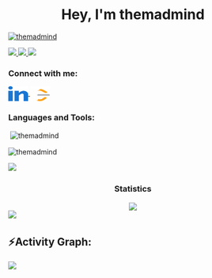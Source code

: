 <h1 align="center">Hey, I'm themadmind</h1>
<p align="left">
  <a href="https://github.com/ryo-ma/github-profile-trophy">
    <img src="https://user-images.githubusercontent.com/90236635/232446433-d5540fa2-fe28-4bb8-b929-cdb51fe61336.gif" alt="themadmind" />
  </a>
</p>

<div>
  <a href="https://www.linkedin.com/in/sanjith-s-j-27b5752a1" target="_blank">
    <img src="https://img.shields.io/badge/LinkedIn-0077B5?style=for-the-badge&logo=linkedin&logoColor=white" target="_blank">
  </a>
  <a href="https://github.com/themadmind" target="_blank">
    <img src="https://img.shields.io/badge/GitHub-100000?style=for-the-badge&logo=github&logoColor=white" target="_blank">
  </a>
  <a href = "mailto:please don't">
    <img src="https://img.shields.io/badge/-Gmail-%23333?style=for-the-badge&logo=gmail&logoColor=white" target="_blank">
  </a>
</div>

<h3 align="left">Connect with me:</h3>
<p align="left">
  <a href="https://linkedin.com/in/sanjith-s-j-27b5752a1" target="blank">
    <img align="center" src="https://raw.githubusercontent.com/teamedwardforever/Readme-Generator/71f25dd8b98329b168142a6b782a107b75eab178/svg/Social/linked-in-alt.svg" alt="sanjith-s-j-27b5752a1" height="30" width="40" />
  </a>
  <a href="https://www.leetcode.com/themadmind" target="blank">
    <img align="center" src="https://raw.githubusercontent.com/teamedwardforever/Readme-Generator/71f25dd8b98329b168142a6b782a107b75eab178/svg/Social/leet-code.svg" alt="themadmind" height="30" width="40" />
  </a>
</p>

<h3 align="left">Languages and Tools:</h3>
<p align="left">
  <!-- [Icons unchanged; Instagram icon removed] -->
</p>

<p>&nbsp;<img align="center" height="180em" width="1000em" src="https://github-readme-stats.vercel.app/api?username=themadmind&show_icons=true&locale=en&theme=red" alt="themadmind" /></p>
<p><img align="center" height="180em" width="1000em" src="https://github-readme-streak-stats.herokuapp.com/?user=themadmind&theme=red" alt="themadmind" /></p>

<img src="https://user-images.githubusercontent.com/73097560/115834477-dbab4500-a447-11eb-908a-139a6edaec5c.gif">
<h3 align="center">Statistics</h3>
<div align="center">
  <a href="https://github.com/themadmind">
    <img align="center" src="http://github-profile-summary-cards.vercel.app/api/cards/profile-details?username=themadmind&theme=red" height="180em" />
  </a>
</div>
<img src="https://user-images.githubusercontent.com/73097560/115834477-dbab4500-a447-11eb-908a-139a6edaec5c.gif">
<h2 align="left">⚡Activity Graph:</h2>
<img align="center" src="https://github-readme-activity-graph.vercel.app/graph?username=themadmind&theme=red"/>
